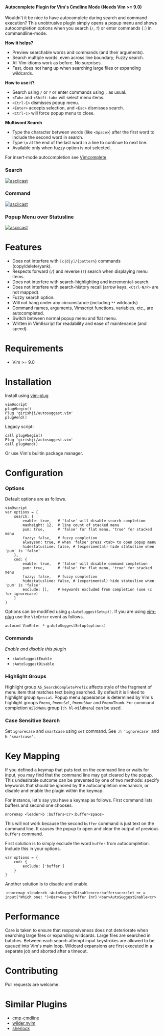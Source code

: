 #### Autocomplete Plugin for Vim's Cmdline Mode (Needs Vim >= 9.0)

Wouldn't it be nice to have autocomplete during search and command execution?
This unobtrusive plugin simply opens a popup menu and shows 
autocompletion options when you search (`/`, `?`) or enter commands (`:`) in
commandline-mode.

__How it helps?__

- Preview searchable words and commands (and their arguments).
- Search multiple words, even across line boundary; Fuzzy search.
- All Vim idioms work as before. No surprises.
- Fast, does not hang up when searching large files or expanding wildcards.

__How to use it?__

- Search using `/` or `?` or enter commands using `:` as usual.
- `<Tab>` and `<Shift-tab>` will select menu items.
- `<Ctrl-E>` dismisses popup menu.
- `<Enter>` accepts selection, and `<Esc>` dismisses search.
- `<Ctrl-C>` will force popup menu to close.

__Multiword Search__

- Type the character between words (like `<Space>`) after the first word to include the second word in search.
- Type `\n` at the end of the last word in a line to continue to next line.
- Available only when fuzzy option is not selected.

For insert-mode autocompletion see [Vimcomplete](https://github.com/girishji/vimcomplete).

### Search

[![asciicast](https://asciinema.org/a/dGNdbLbsTMSdaL8E4PonxQDKL.svg)](https://asciinema.org/a/dGNdbLbsTMSdaL8E4PonxQDKL)

### Command

[![asciicast](https://asciinema.org/a/eGWd650BZa7uiRi6lv76qYMRG.svg)](https://asciinema.org/a/eGWd650BZa7uiRi6lv76qYMRG)

### Popup Menu over Statusline

[![asciicast](https://asciinema.org/a/DrvlJnoumCA9jWuMH8WGBCVJz.svg)](https://asciinema.org/a/DrvlJnoumCA9jWuMH8WGBCVJz)

# Features

- Does not interfere with `[c|d|y]/{pattern}` commands (copy/delete/yank).
- Respects forward (`/`) and reverse (`?`) search when displaying menu items.
- Does not interfere with search-highlighting and incremental-search.
- Does not interfere with search-history recall (arrow keys, `<Ctrl-N/P>` are not mapped).
- Fuzzy search option.
- Will not hang under any circumstance (including `**` wildcards)
- Command names, arguments, Vimscript functions, variables, etc., are autocompleted.
- Switch between normal popup menu and flat menu.
- Written in Vim9script for readability and ease of maintenance (and speed).

# Requirements

- Vim >= 9.0

# Installation

Install using [vim-plug](https://github.com/junegunn/vim-plug)

```
vim9script
plug#begin()
Plug 'girishji/autosuggest.vim'
plug#end()
```

Legacy script:

```
call plug#begin()
Plug 'girishji/autosuggest.vim'
call plug#end()
```

Or use Vim's builtin package manager.

# Configuration

### Options

Default options are as follows.

```
vim9script
var options = {
    search: {
        enable: true,   # 'false' will disable search completion
        maxheight: 12,  # line count of stacked menu
        pum: true,      # 'false' for flat menu, 'true' for stacked menu
        fuzzy: false,   # fuzzy completion
        alwayson: true, # when 'false' press <tab> to open popup menu
        hidestatusline: false, # (experimental) hide statusline when 'pum' is 'false'
    },
    cmd: {
        enable: true,   # 'false' will disable command completion
        pum: true,      # 'false' for flat menu, 'true' for stacked menu
        fuzzy: false,   # fuzzy completion
        hidestatusline: false, # (experimental) hide statusline when 'pum' is 'false'
        exclude: [],    # keywords excluded from completion (use \c for ignorecase)
    }
}
```

Options can be modified using `g:AutoSuggestSetup()`. If you are using
[vim-plug](https://github.com/junegunn/vim-plug) use the `VimEnter` event as
follows.

```
autocmd VimEnter * g:AutoSuggestSetup(options)
```

### Commands

 _Enable and disable this plugin_

- `:AutoSuggestEnable`
- `:AutoSuggestDisable`


### Highlight Groups

Highlight group `AS_SearchCompletePrefix` affects style of the fragment of menu item
that matches text being searched. By default it is linked to highlight group `Special`.
Popup menu appearance is determined by Vim's highlight groups `Pmenu`,
`PmenuSel`, `PmenuSbar` and `PmenuThumb`. For command completion `WildMenu`
group (`:h hl-WildMenu`) can be used.

### Case Sensitive Search

Set `ignorecase` and `smartcase` using `set` command. See `:h 'ignorecase'` and
`h 'smartcase'`.

# Key Mapping

If you defined a keymap that puts text on the command line or waits for input,
you may find that the command line may get cleared by the popup. This
undesirable outcome can be prevented by one of two methods: specify keywords
that should be ignored by the autocompletion mechanism, or disable and enable
the plugin within the keymap.

For instance, let's say you have a keymap as follows. First command lists
buffers and second one chooses.

```
nnoremap <leader>b :buffers<cr>:buffer<space>
```

This will not work because the second `buffer` command is just text on the
command line. It causes the popup to open and clear the output of previous
`buffers` command.

First solution is to simply exclude the word `buffer` from autocompletion.
Include this in your options.

```
var options = {
    cmd: {
        exclude: ['buffer']
    }
}
```

Another solution is to disable and enable.

```
:nnoremap <leader>b :AutoSuggestDisable<cr>:buffers<cr>:let nr = input("Which one: ")<Bar>exe $'buffer {nr}'<bar>AutoSuggestEnable<cr>
```

# Performance

Care is taken to ensure that responsiveness does not deteriorate when
searching large files or expanding wildcards. Large files are searched in
batches. Between each search attempt input keystrokes are allowed to be queued
into Vim's main loop. Wildcard expansions are first executed in a separate job
and aborted after a timeout.

# Contributing

Pull requests are welcome.

# Similar Plugins

- [cmp-cmdline](https://github.com/hrsh7th/cmp-cmdline)
- [wilder.nvim](https://github.com/gelguy/wilder.nvim)
- [sherlock](https://github.com/vim-scripts/sherlock.vim)
